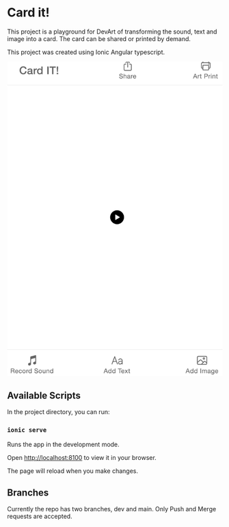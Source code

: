 # Card it!
This project is a playground for DevArt of transforming the sound, text and image into a card. The card can be shared or printed by demand. 

This project was created using Ionic Angular typescript.

![Current Demo Image](https://github.com/CharartDao/cardIT/blob/dev/src/assets/img/Card%20IT!%20wip.jpg)

## Available Scripts

In the project directory, you can run:

### `ionic serve`

Runs the app in the development mode.

Open [http://localhost:8100](http://localhost:81000) to view it in your browser.

The page will reload when you make changes.

## Branches

Currently the repo has two branches, dev and main. Only Push and Merge requests are accepted.  

